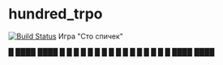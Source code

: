 # hundred_trpo
[![Build Status](https://travis-ci.org/VistunovMaxim/Course_work_TRPO.svg?branch=master)](https://travis-ci.org/VistunovMaxim/Course_work_TRPO)
Игра "Сто спичек"


 █  ████  ████
 █  █  █  █  █
 █  █  █  █  █
 █  █  █  █  █
 █  ████  ████
